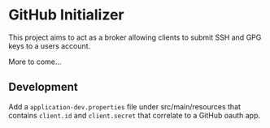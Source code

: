 # GitHub Initializer

This project aims to act as a broker allowing clients to submit SSH and GPG keys to a users account.

More to come...

## Development

Add a `application-dev.properties` file under src/main/resources that contains
`client.id` and `client.secret` that correlate to a GitHub oauth app.